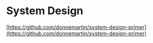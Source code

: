 # System Design

[https://github.com/donnemartin/system-design-primer](https://github.com/donnemartin/system-design-primer)  

